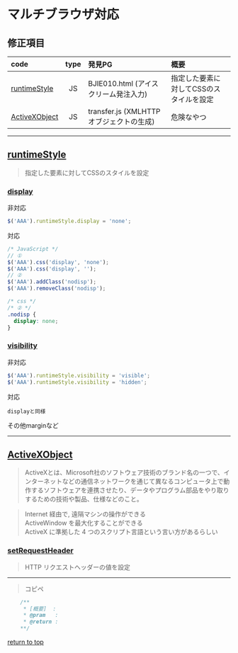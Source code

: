 # マルチブラウザ対応

## **修正項目**

|code|type|発見PG|概要|
|:--|:--:|:--|:--|
|[runtimeStyle](#runtimeStyle)|JS|BJIE010.html (アイスクリーム発注入力)|指定した要素に対してCSSのスタイルを設定|
|[ActiveXObject](#ActiveXObject)|JS|transfer.js (XMLHTTPオブジェクトの生成)|危険なやつ|

------------------------------

## **[runtimeStyle](https://js.studio-kingdom.com/jquery/css/css)**
> 指定した要素に対してCSSのスタイルを設定

### **[display](https://developer.mozilla.org/ja/docs/Web/CSS/display#display_none)**
非対応
``` JavaScript
$('AAA').runtimeStyle.display = 'none';
```
対応
``` JavaScript
/* JavaScript */
// ①
$('AAA').css('display', 'none');
$('AAA').css('display', '');
// ②
$('AAA').addClass('nodisp');
$('AAA').removeClass('nodisp');
```
``` css
/* css */
/* ② */
.nodisp {
  display: none;
}
```

### **[visibility](https://developer.mozilla.org/ja/docs/Web/CSS/visibility)**
非対応
``` JavaScript
$('AAA').runtimeStyle.visibility = 'visible';
$('AAA').runtimeStyle.visibility = 'hidden';
```
対応
```
displayと同様
```
その他marginなど

------------------------------

## **[ActiveXObject](http://akon.sakura.ne.jp/map/activexobject.htm)**
>ActiveXとは、Microsoft社のソフトウェア技術のブランド名の一つで、インターネットなどの通信ネットワークを通じて異なるコンピュータ上で動作するソフトウェアを連携させたり、データやプログラム部品をやり取りするための技術や製品、仕様などのこと。<br>

> Internet 経由で, 遠隔マシンの操作ができる<br>
> ActiveWindow を最大化することができる<br>
> ActiveX に準拠した 4 つのスクリプト言語という言い方があるらしい<br>

### **[setRequestHeader](https://developer.mozilla.org/ja/docs/Web/API/XMLHttpRequest/setRequestHeader)**
>  HTTP リクエストヘッダーの値を設定





------------------------------

> コピペ
``` JavaScript
	/**
	 * [概要]  :
	 * @pram   :
	 * @return :
	**/
```

[return to top](#修正項目)